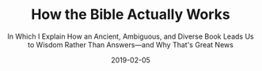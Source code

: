 ---
date: 2019-02-05
dateYear: 2019
isbn: 9780062686770
title: How the Bible Actually Works
subtitle: In Which I Explain How an Ancient, Ambiguous, and Diverse Book Leads Us to Wisdom Rather Than Answers—and Why That's Great News
description: "Controversial evangelical Bible scholar, popular blogger and podcast host of The Bible for Normal People, and author of The Bible Tells Me So and The Sin of Certainty explains that the Bible is not an instruction manual or rule book but a powerful learning tool that nurtures our spiritual growth by refusing to provide us with easy answers but instead forces us to acquire wisdom."
cover: cover-how-the-bible-actually-works.jpeg
coverGoogle: https://books.google.com/books/content?id=n3pbDwAAQBAJ&printsec=frontcover&img=1&zoom=1&edge=curl&source=gbs_api
pageCount: 304
authors: Peter Enns
publishers: HarperCollins
published: 2019-02-19
publishedYear: 2019
shelves:
- non-fiction
---